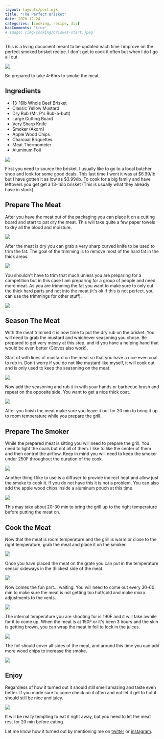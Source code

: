 ```yaml
---
layout: layouts/post.njk
title: "The Perfect Brisket"
date: 2020-12-24
categories: [cooking, recipe, diy]
hasComments: 'true'
# image: /img/cooking/brisket-start.jpeg
---
```


This is a living document meant to be updated each time I improve on the perfect smoked brisket recipe. I don't get to cook it often but when I do I go all out.

![](/img/cooking/brisket-start.jpeg)

Be prepared to take 4-6hrs to smoke the meat.

## Ingredients

- 13-16lb Whole Beef Brisket
- Classic Yellow Mustard
- Dry Rub (Mr. P's Rub-a-butt)
- Large Cutting Board
- Very Sharp Knife
- Smoker (Akorn)
- Apple Wood Chips
- Charcoal Briquettes
- Meat Thermometer
- Aluminum Foil

![](/img/cooking/brisket-prep.jpeg)

First you need to source the brisket. I usually like to go to a local butcher shop and look for some good deals. This last time I went it was at $6.99/lb but I have gotten it as low as $3.99/lb. To cook for a big family and have leftovers you get get a 13-16lb brisket (This is usually what they already have in stock).

## Prepare The Meat

After you have the meat out of the packaging you can place it on a cutting board and start to pat dry the meat. This will take quite a few paper towels to dry all the blood and moisture.

![](/img/cooking/brisket-raw.jpeg)

After the meat is dry you can grab a very sharp curved knife to be used to trim the fat. The goal of the trimming is to remove most of the hard fat in the thick areas.

![](/img/cooking/brisket-trim.jpeg)

You shouldn't have to trim that much unless you are preparing for a competition but in this case I am preparing for a group of people and need more meat. As you are trimming the fat you want to make sure to only cut the thick hard parts and not into the meat (it's ok if this is not perfect, you can use the trimmings for other stuff).

![](/img/cooking/brisket-trimmed.jpeg)

## Season The Meat

With the meat trimmed it is now time to put the dry rub on the brisket. You will need to grab the mustard and whichever seasoning you chose. Be prepared to get very messy at this step, and id you have a helping hand that would be even better (Gloves also work). 

Start of with lines of mustard on the meat so that you have a nice even coat to rub in. Don't worry if you do not like mustard like myself, it will cook out and is only used to keep the seasoning on the meat.

![](/img/cooking/brisket-mustard.jpeg)

Now add the seasoning and rub it in with your hands or barbecue brush and repeat on the opposite side. You want to get a nice thick coat.

![](/img/cooking/brisket-rub.jpeg)

After you finish the meat make sure you leave it out for 20 min to bring it up to room temperature while you prepare the grill. 

## Prepare The Smoker

While the prepared meat is sitting you will need to prepare the grill. You need to light the coals but not all of them. I like to like the center of them and then control the airflow. Keep in mind you will need to keep the smoker under 250F throughout the duration of the cook. 

![](/img/cooking/brisket-grill.jpeg)

Another thing I like to use is a diffuser to provide indirect heat and allow just the smoke to cook it. If you do not have this it is not a problem. You can also add the apple wood chips inside a aluminum pouch at this time.

![](/img/cooking/brisket-diffuse.jpeg)

This may take about 20-30 min to bring the grill up to the right temperature before putting the meat on.

## Cook the Meat

Now that the meat is room temperature and the grill is warm or close to the right temperature, grab the meat and place it on the smoker.

![](/img/cooking/brisket-smoker.jpeg)

Once you have placed the meat on the grate you can put in the temperature sensor sideways in the thickest side of the meat.

![](/img/cooking/brisket-temperature.jpeg)

Now comes the fun part... waiting. You will need to come out every 30-60 min to make sure the meat is not getting too hot/cold and make micro adjustments to the vents.

![](/img/cooking/brisket-closed.jpeg)

The internal temperature you are shooting for is 190F and it will take awhile for it to come up. When the meat is at 150F or it's been 3 hours and the skin is getting brown, you can wrap the meat in foil to lock in the juices.

![](/img/cooking/brisket-mid.jpeg)

The foil should cover all sides of the meat, and around this time you can add more wood chips to increase the smoke.

![](/img/cooking/brisket-foil.jpeg)

## Enjoy

Regardless of how it turned out it should still smell amazing and taste even better. If you made sure to come check on it often and not let it get to hot it should still be nice and juicy.

![](/img/cooking/brisket-done.jpeg)

It will be really tempting to eat it right away, but you need to let the meat rest for 20 min before eating.

Let me know how it turned out by mentioning me on [twitter](https://twitter.com/rodydavis) or [instagram](https://instagram.com/rodydavisjr).
